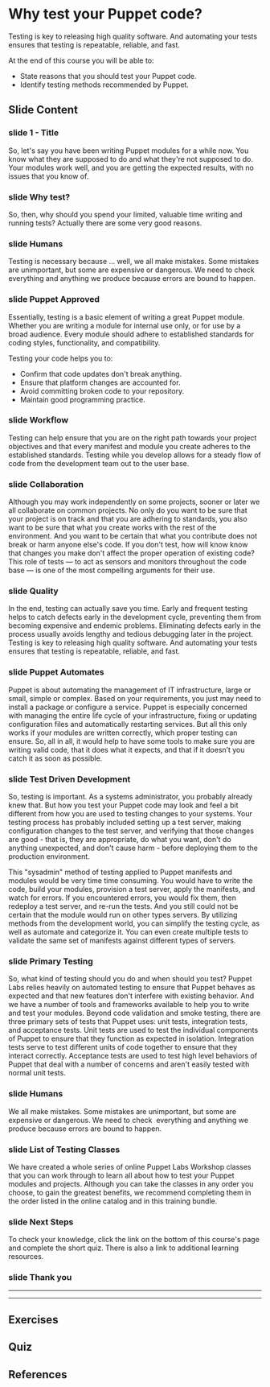 # Why test your Puppet code?

Testing is key to releasing high quality software. And automating your tests ensures that testing is repeatable, reliable, and fast.  

At the end of this course you will be able to:

* State reasons that you should test your Puppet code.
* Identify testing methods  recommended by Puppet.


## Slide Content

### slide 1 - Title

So, let's say you have been writing Puppet modules for a while now. You know what they are supposed to do and  what they're not supposed to do. Your modules work well, and you are getting the expected results, with no issues that you know of.  
### slide  Why test?

So, then, why should you spend your limited, valuable time writing and running tests?  Actually there are some very good reasons.

### slide Humans

Testing is necessary because ... well, we all make mistakes. Some mistakes are unimportant, but some are expensive or dangerous. We need to check  everything and anything we produce because errors are bound to happen. 


### slide Puppet Approved

Essentially, testing is a basic element of writing a great Puppet module. Whether you are writing a module for internal use only, or for use by a broad audience. Every module should adhere to established standards for coding styles, functionality, and compatibility. 

Testing your code helps you to:

* Confirm that code updates don't break anything.
* Ensure that platform changes are accounted for.
* Avoid committing broken code to your repository.
* Maintain good programming practice.


### slide Workflow

Testing can help ensure that you are on the right path towards your project objectives and that every manifest and module you create adheres to the established standards. Testing while you develop allows for a steady flow of code from the development team out to the user base.


### slide Collaboration

Although you may work independently on some projects, sooner or later we all collaborate on common projects. No only do you want to be sure that your project is on track and that you are adhering to standards, you also want to be sure that what you create works with the rest of the environment. And you want to be certain that what you contribute does not break or harm anyone else's code. If you don't test, how will know know that changes you make don't affect the proper operation of existing code? This role of tests — to act as sensors and monitors throughout the code base — is one of the most compelling arguments for their use.

### slide Quality

In the end, testing can actually save you time.  Early and frequent testing helps to catch defects early in the development cycle, preventing them from becoming expensive and endemic problems. Eliminating defects early in the process usually avoids lengthy and tedious debugging later in the project. Testing is key to releasing high quality software. And automating your tests ensures that testing is repeatable, reliable, and fast.   

### slide Puppet Automates

Puppet is about automating the management of IT infrastructure, large or small, simple or complex. Based on your requirements, you just may need to install a package or configure a service. Puppet is especially concerned with managing the entire life cycle of your infrastructure, fixing or updating configuration files and automatically restarting services. But all this only works if your modules are written correctly, which proper testing can ensure. So, all in all, it would help to have some tools to make sure you are writing valid code, that it does what it expects, and that if it doesn’t you catch it as soon as possible. 

### slide Test Driven Development

So, testing is important. As a systems administrator, you probably already knew that. But how you test your Puppet code may look and feel a bit different from how you are used to testing changes to your systems. Your testing process has probably included setting up a test server, making configuration changes to the test server, and verifying that those changes are good - that is, they are appropriate, do what you want, don't do anything unexpected, and don't cause harm - before deploying them to the production environment. 

This "sysadmin" method of testing applied to Puppet manifests and modules would be very time time consuming. You would have to write the code, build your modules, provision a test server, apply the manifests, and watch for errors. If you encountered errors, you would fix them, then redeploy a test server, and re-run the tests. And you still could not be certain that the module would run on other types servers. By utilizing methods from the development world, you can simplify the testing cycle, as well as automate and categorize it. You can even create multiple tests to validate the same set of manifests against different types of servers.

### slide Primary Testing

So, what kind of testing should you do and when should you test? Puppet Labs relies heavily on automated testing to ensure that Puppet behaves as expected and that new features don't interfere with existing behavior. And we have a number of tools and frameworks available to help you to write and test your modules. Beyond code validation and smoke testing, there are three primary sets of tests that Puppet uses: unit tests, integration tests, and acceptance tests. Unit tests are used to test the individual components of Puppet to ensure that they function as expected in isolation. Integration tests serve to test different units of code together to ensure that they interact correctly. Acceptance tests are used to test high level behaviors of Puppet that deal with a number of concerns and aren't easily tested with normal unit tests.


### slide Humans

We all make mistakes. Some mistakes are unimportant, but some are expensive or dangerous. We need to check  everything and anything we produce because errors are bound to happen.  

### slide List of Testing Classes

We have created a whole series of online Puppet Labs Workshop classes that you can work through to learn all about how to test your Puppet modules and projects. Although you can take the classes in any order you choose, to gain the greatest benefits, we recommend completing them in the order listed in the online catalog and in this training bundle.

### slide Next Steps

To check your knowledge, click the link on the bottom of this course's page and complete the short quiz. There is also a link to additional learning resources.


### slide Thank you

------
------

## Exercises

## Quiz

## References